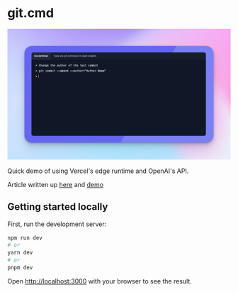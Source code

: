 # git.cmd

![Alt text](github/headline.png?raw=true "Headline")

Quick demo of using Vercel's edge runtime and OpenAI's API.

Article written up [here](https://roo.app/articles/git-cmd) and [demo](https://git.roo.app)

## Getting started locally

First, run the development server:

```bash
npm run dev
# or
yarn dev
# or
pnpm dev
```

Open [http://localhost:3000](http://localhost:3000) with your browser to see the result.
